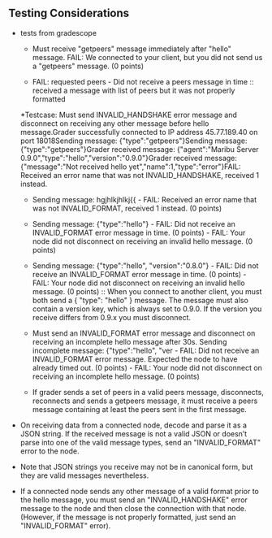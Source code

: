 
## Testing Considerations
- tests from gradescope
    * Must receive "getpeers" message immediately after "hello" message. FAIL: We connected to your client, but you did not send us a "getpeers" message. (0 points)
    
    * FAIL: requested peers - Did not receive a peers message in time
    :: received a message with list of peers but it was not properly formatted
    
    *Testcase: Must send INVALID_HANDSHAKE error message and disconnect on receiving any other message before hello message.Grader successfully connected to IP address 45.77.189.40 on port 18018Sending message: {"type":"getpeers"}Sending message: {"type":"getpeers"}Grader received message: {"agent":"Maribu Server 0.9.0","type":"hello","version":"0.9.0"}Grader received message: {"message":"Not received hello yet","name":1,"type":"error"}FAIL: Received an error name that was not INVALID_HANDSHAKE, received 1 instead.
    
    * Sending message: hgjhlkjhlkj{{ - FAIL: Received an error name that was not INVALID_FORMAT, received 1 instead. (0 points)
    
    *  Sending message: {"type":"hello"} - FAIL: Did not receive an INVALID_FORMAT error message in time. (0 points) - FAIL: Your node did not disconnect on receiving an invalid hello message. (0 points)
    
    * Sending message: {"type":"hello", "version":"0.8.0"} - FAIL: Did not receive an INVALID_FORMAT error message in time. (0 points) - FAIL: Your node did not disconnect on receiving an invalid hello message. (0 points)
    :: When you connect to another client, you must both send a { "type": "hello" } message. The message must also contain a version key, which is always set to 0.9.0. If the version you receive differs from 0.9.x you must disconnect. 
    
    * Must send an INVALID_FORMAT error message and disconnect on receiving an incomplete hello message after 30s. Sending incomplete message: {"type":"hello", "ver - FAIL: Did not receive an INVALID_FORMAT error message. Expected the node to have already timed out. (0 points) - FAIL: Your node did not disconnect on receiving an incomplete hello message. (0 points)

    * If grader sends a set of peers in a valid peers message, disconnects, reconnects and sends a getpeers message, it must receive a peers message containing at least the peers sent in the first message.



- On receiving data from a connected node, decode and parse it as a JSON string. If
the received message is not a valid JSON or doesn’t parse into one of the valid message types, send an "INVALID_FORMAT" error to the node.

- Note that JSON strings you receive may not be in canonical form, but they are valid messages nevertheless.

- If a connected node sends any other message of a valid format prior to the hello message, you must send an "INVALID_HANDSHAKE" error message to the node and then close the connection with that node. (However, if the message is not properly formatted, just send an "INVALID_FORMAT" error).
